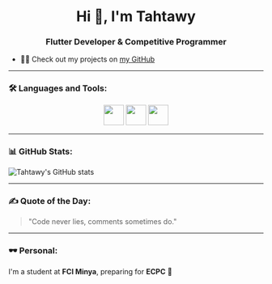 <h1 align="center">Hi 👋, I'm Tahtawy</h1>
<h3 align="center">Flutter Developer & Competitive Programmer</h3>

- 👨‍💻 Check out my projects on [my GitHub](https://github.com/tahtawy)

---

### 🛠️ Languages and Tools:
<p align="center">
  <img src="https://cdn.jsdelivr.net/gh/devicons/devicon/icons/flutter/flutter-original.svg" width="40" />
  <img src="https://cdn.jsdelivr.net/gh/devicons/devicon/icons/dart/dart-original.svg" width="40" />
  <img src="https://cdn.jsdelivr.net/gh/devicons/devicon/icons/cplusplus/cplusplus-original.svg" width="40" />
</p>

---

### 📊 GitHub Stats:
![Tahtawy's GitHub stats](https://github-readme-stats.vercel.app/api?username=tahtawy&show_icons=true&theme=tokyonight)

---

### ✍️ Quote of the Day:
> "Code never lies, comments sometimes do."

---

### 🕶 Personal:
I'm a student at **FCI Minya**, preparing for **ECPC** 🚀
